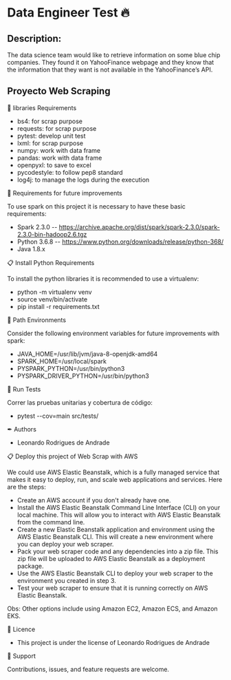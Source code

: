 # Data Engineer Test 🔥
## Description:
The data science team would like to retrieve information on some blue chip companies.
They found it on YahooFinance webpage and they know that the information that they
want is not available in the YahooFinance’s API.

## Proyecto Web Scraping
📗 libraries Requirements
- bs4: for scrap purpose
- requests: for scrap purpose
- pytest: develop unit test
- lxml: for scrap purpose
- numpy: work with data frame
- pandas: work with data frame
- openpyxl: to save to excel
- pycodestyle: to follow pep8 standard
- log4j: to manage the logs during the execution

📗 Requirements for future improvements 

To use spark on this project it is necessary to have these basic requirements:
- Spark 2.3.0 -- https://archive.apache.org/dist/spark/spark-2.3.0/spark-2.3.0-bin-hadoop2.6.tgz
- Python 3.6.8 -- https://www.python.org/downloads/release/python-368/
- Java 1.8.x

📋 Install Python Requirements

To install the python libraries it is recommended to use a virtualenv:
- python -m virtualenv venv
- source venv/bin/activate
- pip install -r requirements.txt

🔧 Path Environments

Consider the following environment variables for future improvements with spark:
- JAVA_HOME=/usr/lib/jvm/java-8-openjdk-amd64
- SPARK_HOME=/usr/local/spark
- PYSPARK_PYTHON=/usr/bin/python3
- PYSPARK_DRIVER_PYTHON=/usr/bin/python3

🚩 Run Tests

Correr las pruebas unitarias y cobertura de código:

- pytest --cov=main src/tests/

✒ Authors ️

- Leonardo Rodrigues de Andrade

📋 Deploy this project of Web Scrap with AWS

We could use AWS Elastic Beanstalk, which is a fully managed service that makes it easy to deploy, run, and scale web applications and services. 
Here are the steps:
- Create an AWS account if you don't already have one.
- Install the AWS Elastic Beanstalk Command Line Interface (CLI) on your local machine. This will allow you to interact with AWS Elastic Beanstalk from the command line.
- Create a new Elastic Beanstalk application and environment using the AWS Elastic Beanstalk CLI. This will create a new environment where you can deploy your web scraper.
- Pack your web scraper code and any dependencies into a zip file. This zip file will be uploaded to AWS Elastic Beanstalk as a deployment package.
- Use the AWS Elastic Beanstalk CLI to deploy your web scraper to the environment you created in step 3.
- Test your web scraper to ensure that it is running correctly on AWS Elastic Beanstalk.

Obs: Other options include using Amazon EC2, Amazon ECS, and Amazon EKS.

📄 Licence

- This project is under the license of Leonardo Rodrigues de Andrade

🤝 Support

Contributions, issues, and feature requests are welcome.
